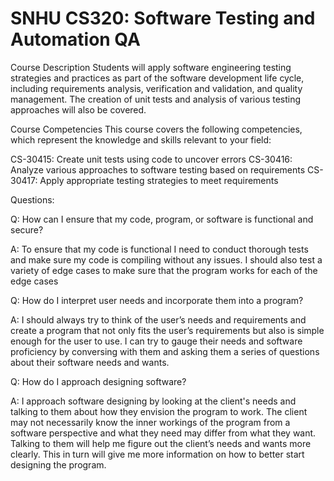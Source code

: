 # SNHU CS320: Software Testing and Automation QA

Course Description
Students will apply software engineering testing strategies and practices as part of the software development life cycle, including requirements analysis, verification and validation, and quality management. The creation of unit tests and analysis of various testing approaches will also be covered.

Course Competencies
This course covers the following competencies, which represent the knowledge and skills relevant to your field:

CS-30415: Create unit tests using code to uncover errors
CS-30416: Analyze various approaches to software testing based on requirements
CS-30417: Apply appropriate testing strategies to meet requirements

Questions:

Q: How can I ensure that my code, program, or software is functional and secure?

A: To ensure that my code is functional I need to conduct thorough tests and make sure my code is compiling without any issues. I should also test a variety of edge cases to make sure that the program works for each of the edge cases

Q: How do I interpret user needs and incorporate them into a program?

A: I should always try to think of the user’s needs and requirements and create a program that not only fits the user’s requirements but also is simple enough for the user to use. I can try to gauge their needs and software proficiency by conversing with them and asking them a series of questions about their software needs and wants.

Q: How do I approach designing software?

A: I approach software designing by looking at the client's needs and talking to them about how they envision the program to work. The client may not necessarily know the inner workings of the program from a software perspective and what they need may differ from what they want. Talking to them will help me figure out the client’s needs and wants more clearly. This in turn will give me more information on how to better start designing the program.
